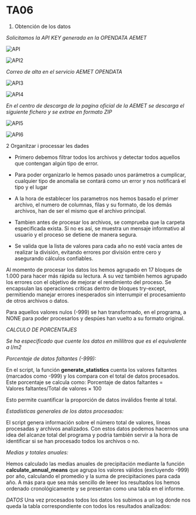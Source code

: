 # TA06

1. Obtención de los datos

*Solicitamos la API KEY generada en la OPENDATA AEMET*

![API](https://github.com/user-attachments/assets/d2564348-3eaa-478a-aa10-0e2a797d64ab)

![API2](https://github.com/user-attachments/assets/eac65133-a99a-47d3-9113-691cfbce5fce)

*Correo de alta en el servicio AEMET OPENDATA*

![API3](https://github.com/user-attachments/assets/0a2ebc0e-c0aa-4a77-9d9c-faf9918af72e)

![API4](https://github.com/user-attachments/assets/0b22bcb6-8abc-4bcf-a048-4157dd7ea2a2)

*En el centro de descarga de la pagina oficial de la AEMET se descarga el siguiente fichero y se extrae en formato ZIP*

![API5](https://github.com/user-attachments/assets/8ea8c162-87a1-41c6-944c-183996509954)


![API6](https://github.com/user-attachments/assets/1564e373-2930-4106-be5e-ebc3a7c641f2)


2  Organitzar i processar les dades

- Primero debemos filtrar todos los archivos y detectar todos aquellos que contengan algún tipo de error.
  
- Para poder organizarlo le hemos pasado unos parámetros a cumplicar, cualquier tipo de anomalia se contará como un error y nos notificará el tipo y el lugar
  
- A la hora de establecer los parametros nos hemos basado el primer archivo, el numero de columnas, filas y su formato, de los demás archivos, han de ser el mismo que el archivo principal.
  
- Tambien antes de procesar los archivos, se comprueba que la carpeta especificada exista. Si no es así, se muestra un mensaje informativo al usuario y el proceso se detiene de manera segura.
  
- Se valida que la lista de valores para cada año no esté vacía antes de realizar la división, evitando errores por división entre cero y asegurando cálculos confiables.

Al momento de procesar los datos los hemos agrupado en 17 bloques de 1.000 para hacer más rápida su lectura. A su vez también hemos agrupado los errores con el objetivo de mejorar el rendimiento del proceso. Se encapsulan las operaciones críticas dentro de bloques try-except, permitiendo manejar errores inesperados sin interrumpir el procesamiento de otros archivos o datos.

Para aquellos valores nulos (-999) se han transformado, en el programa, a NONE para poder procesarlos y despúes han vuelto a su formato original.

*CALCULO DE PORCENTAJES*

*Se ha especificado que cuente los datos en mililitros que es el equivalente a l/m2*

*Porcentaje de datos faltantes (-999):*

En el script, la función **generate_statistics** cuenta los valores faltantes (marcados como -999) y los compara con el total de datos procesados. Este porcentaje se calcula como:
Porcentaje de datos faltantes = Valores faltantes/Total de valores × 100

Esto permite cuantificar la proporción de datos inválidos frente al total.

*Estadísticas generales de los datos procesados:*

El script genera información sobre el número total de valores, líneas procesadas y archivos analizados. Con estos datos podemos hacernos una idea del alcanze total del programa y podria también servir a la hora de identificar si se han procesado todos los archivos o no.

*Medias y totales anuales:*

Hemos calculado las medias anuales de precipitación mediante la función **calculate_annual_means** que agrupa los valores válidos (excluyendo -999) por año, calculando el promedio y la suma de precipitaciones para cada año. A más para que sea más sencillo de leeer los resultados los hemos ordenado cronológicamente y se presentan como una tabla en el informe.


*DATOS*
Una vez procesados todos los datos los subimos a un log donde nos queda la tabla correspondiente con todos los resultados analizados:
